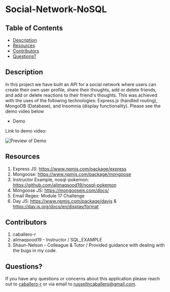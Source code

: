 # Social-Network-NoSQL

## Table of Contents

- [Description](#description)
- [Resources](#resources)
- [Contributors](#contributors)
- [Questions?](#questions)

## Description
In this project we have built an API for a social network where users can create their own user profile, share their thoughts, add or delete friends, and add or delete reactions to their friend's thoughts. This was achieved with the uses of the following technologies: Express.js (handled routing), MongoDB (Database), and Insomnia (display functionality). Please see the demo video below

- Demo

Link to demo video: 

![Preview of Demo]()


## Resources
 1. Express JS: https://www.npmjs.com/package/express
 2. Mongoose: https://www.npmjs.com/package/mongoose
 3. Instructor Example, nosql-pokemon: https://github.com/alimaqsood19/nosql-pokemon
 4. Mongoose JS: https://mongoosejs.com/docs/
 5. Email Regex: Module 17 Challenge 
 6. Day JS: https://www.npmjs.com/package/dayjs & https://day.js.org/docs/en/display/format 

## Contributors
1. caballero-r
2. alimaqsood19 - Instructor / SQL_EXAMPLE
3. Shaun-Nelson - Colleague & Tutor / Provided guidance with dealing with the bugs in my code.

## Questions?
If you have any questions or concerns about this application please reach out to [caballero-r](https://github.com/caballero-r) or via email to russellncaballero@gmail.com.

